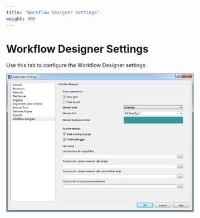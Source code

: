 ```yaml
---
title: "Workflow Designer Settings"
weight: 900
---
```



# Workflow Designer Settings

Use this tab to configure the Workflow Designer settings:


![](/images/65929366/65929367.png)
